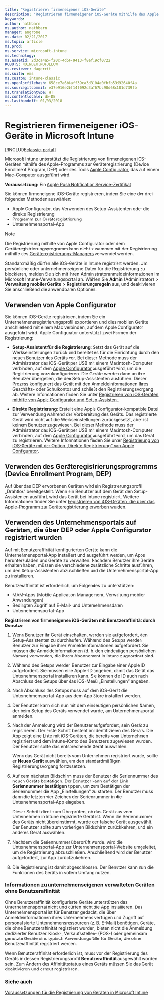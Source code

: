 ```yaml
---
title: "Registrieren firmeneigener iOS-Geräte"
description: "Registrieren firmeneigener iOS-Geräte mithilfe des Apple Device Enrollment Program (DEP) oder Apple Configurator"
keywords: 
author: nathbarn
ms.author: nathbarn
manager: angrobe
ms.date: 02/21/2017
ms.topic: article
ms.prod: 
ms.service: microsoft-intune
ms.technology: 
ms.assetid: 2d3ca4ab-f20c-4d56-9413-f8ef19cf0722
ROBOTS: NOINDEX,NOFOLLOW
ms.reviewer: dagerrit
ms.suite: ems
ms.custom: intune-classic
ms.openlocfilehash: 658ce7a6b8aff39ca3d3104a0fbfb53d92640f4a
ms.sourcegitcommit: e37e916e2bf14f092d3a767bc90d68c181d739fb
ms.translationtype: HT
ms.contentlocale: de-DE
ms.lasthandoff: 01/03/2018
---
```

# <a name="enroll-corporate-owned-ios-devices-in-microsoft-intune"></a>Registrieren firmeneigener iOS-Geräte in Microsoft Intune

[!INCLUDE[classic-portal](../includes/classic-portal.md)]

Microsoft Intune unterstützt die Registrierung von firmeneigenen iOS-Geräten mithilfe des Apple-Programms zur Geräteregistrierung (Device Enrollment Program, DEP) oder des Tools [Apple Configurator](https://go.microsoft.com/fwlink/?LinkId=518017), das auf einem Mac-Computer ausgeführt wird.

**Voraussetzung:** Ein [Apple Push Notification Service-Zertifikat](set-up-ios-and-mac-management-with-microsoft-intune.md)

Sie können firmeneigene iOS-Geräte registrieren, indem Sie eine der drei folgenden Methoden auswählen:

- Apple Configurator, das Verwenden des Setup-Assistenten oder die direkte Registrierung
- Programm zur Geräteregistrierung
- Unternehmensportal-App

>[!NOTE]
>Die Registrierung mithilfe von Apple Configurator oder dem Geräteregistrierungsprogramm kann nicht zusammen mit der Registrierung mithilfe des [Geräteregistrierungs-Managers](enroll-corporate-owned-devices-with-the-device-enrollment-manager-in-microsoft-intune.md) verwendet werden.

Standardmäßig dürfen alle iOS-Geräte in Intune registriert werden. Um persönliche oder unternehmenseigene Daten für die Registrierung zu blockieren, melden Sie sich mit Ihren Administratoranmeldeinformationen im [Microsoft Intune-Verwaltungsportal](https://manage.microsoft.com) an. Wählen Sie **Admin** (Administrator) > **Verwaltung mobiler Geräte** > **Registrierungsregeln** aus, und deaktivieren Sie anschließend die anwendbaren Optionen.

## <a name="use-apple-configurator"></a>Verwenden von Apple Configurator

Sie können iOS-Geräte registrieren, indem Sie ein Unternehmensregistrierungsprofil exportieren und dies mobilen Geräte anschließend mit einem Mac verbinden, auf dem Apple Configurator ausgeführt wird. Apple Configurator unterstützt zwei Formen der Registrierung:

- **Setup-Assistent für die Registrierung**: Setzt das Gerät auf die Werkseinstellungen zurück und bereitet es für die Einrichtung durch den neuen Benutzer des Geräts vor. Bei dieser Methode muss der Administrator das iOS-Gerät per USB mit einem Macintosh-Computer verbinden, auf dem [Apple Configurator](https://go.microsoft.com/fwlink/?LinkId=518017) ausgeführt wird, um die Registrierung vorzukonfigurieren. Die Geräte werden dann an ihre Benutzer übergeben, die den Setup-Assistenten ausführen. Dieser Prozess konfiguriert das Gerät mit den Anmeldeinformationen Ihres Geschäfts- oder Schulkontos und schließt den Registrierungsvorgang ab. Weitere Informationen finden Sie unter [Registrieren von iOS-Geräten mithilfe von Apple Configurator und Setup-Assistent](ios-setup-assistant-enrollment-in-microsoft-intune.md).

- **Direkte Registrierung**: Erstellt eine Apple Configurator-kompatible Datei zur Verwendung während der Vorbereitung des Geräts. Das registrierte Gerät wird nicht auf die Werkseinstellungen zurückgesetzt, aber ist keinem Benutzer zugewiesen. Bei dieser Methode muss der Administrator das iOS-Gerät per USB mit einem Macintosh-Computer verbinden, auf dem [Apple Configurator](https://go.microsoft.com/fwlink/?LinkId=518017) ausgeführt wird, um das Gerät zu registrieren. Weitere Informationen finden Sie unter [Registrierung von iOS-Geräte mit der Option „Direkte Registrierung“ von Apple Configurator](ios-direct-enrollment-in-microsoft-intune.md).

## <a name="use-the-device-enrollment-program-dep"></a>Verwenden des Geräteregistrierungsprogramms (Device Enrollment Program, DEP)
Auf über das DEP erworbenen Geräten wird ein Registrierungsprofil „Drahtlos“ bereitgestellt. Wenn ein Benutzer auf dem Gerät den Setup-Assistenten ausführt, wird das Gerät bei Intune registriert. Weitere Informationen finden Sie unter [Registrieren von iOS-Geräten, die über das Apple-Programm zur Geräteregistrierung erworben wurden](ios-device-enrollment-program-in-microsoft-intune.md).

## <a name="use-the-company-portal-on-dep-enrolled-or-apple-configurator-enrolled-devices"></a>Verwenden des Unternehmensportals auf Geräten, die über DEP oder Apple Configurator registriert wurden

Auf mit Benutzeraffinität konfigurierten Geräte kann die Unternehmensportal-App installiert und ausgeführt werden, um Apps herunterzuladen und Geräte zu verwalten. Nachdem Benutzer ihre Geräte erhalten haben, müssen sie verschiedene zusätzliche Schritte ausführen, um den Setup-Assistenten abzuschließen und die Unternehmensportal-App zu installieren.

Benutzeraffinität ist erforderlich, um Folgendes zu unterstützen:
  - MAM-Apps (Mobile Application Management, Verwaltung mobiler Anwendungen)
  - Bedingten Zugriff auf E-Mail- und Unternehmensdaten
  - Unternehmensportal-App

**Registrieren von firmeneigenen iOS-Geräten mit Benutzeraffinität durch Benutzer**
1. Wenn Benutzer ihr Gerät einschalten, werden sie aufgefordert, den Setup-Assistenten zu durchlaufen. Während des Setups werden Benutzer zur Eingabe ihrer Anmeldeinformationen aufgefordert. Sie müssen die Anmeldeinformationen (d. h. den eindeutigen persönlichen Namen) verwenden, die ihrem Abonnement in Intune zugeordnet sind.

2. Während des Setups werden Benutzer zur Eingabe einer Apple ID aufgefordert. Sie müssen eine Apple-ID angeben, damit das Gerät das Unternehmensportal installieren kann. Sie können die ID auch nach Abschluss des Setups über das iOS-Menü „Einstellungen“ angeben.

3. Nach Abschluss des Setups muss auf dem iOS-Gerät die Unternehmensportal-App aus dem App Store installiert werden.

4. Der Benutzer kann sich nun mit dem eindeutigen persönlichen Namen, der beim Setup des Geräts verwendet wurde, am Unternehmensportal anmelden.

5. Nach der Anmeldung wird der Benutzer aufgefordert, sein Gerät zu registrieren. Der erste Schritt besteht im Identifizieren des Geräts. Die App zeigt eine Liste mit iOS-Geräten, die bereits vom Unternehmen registriert und dem Intune-Konto des Benutzers zugewiesen wurden. Der Benutzer sollte das entsprechende Gerät auswählen.

   Wenn das Gerät nicht bereits vom Unternehmen registriert wurde, sollte er **Neues Gerät** auswählen, um den standardmäßigen Registrierungsvorgang fortzusetzen.

6. Auf dem nächsten Bildschirm muss der Benutzer die Seriennummer des neuen Geräts bestätigen. Der Benutzer kann auf den Link **Seriennummer bestätigen** tippen, um zum Bestätigen der Seriennummer die App „Einstellungen“ zu starten. Der Benutzer muss dann die letzten vier Zeichen der Seriennummer in die Unternehmensportal-App eingeben.

   Dieser Schritt dient zum Überprüfen, ob das Gerät das vom Unternehmen in Intune registrierte Gerät ist. Wenn die Seriennummer des Geräts nicht übereinstimmt, wurde der falsche Gerät ausgewählt. Der Benutzer sollte zum vorherigen Bildschirm zurückkehren, und ein anderes Gerät auswählen.

7. Nachdem die Seriennummer überprüft wurde, wird die Unternehmensportal-App zur Unternehmensportal-Website umgeleitet, um die Registrierung abzuschließen. Anschließend wird der Benutzer aufgefordert, zur App zurückzukehren.

8. Die Registrierung ist damit abgeschlossen. Der Benutzer kann nun die Funktionen des Geräts in vollem Umfang nutzen.

### <a name="about-corporate-owned-managed-devices-with-no-user-affinity"></a>Informationen zu unternehmenseigenen verwalteten Geräten ohne Benutzeraffinität

Ohne Benutzeraffinität konfigurierte Geräte unterstützen das Unternehmensportal nicht und dürfen nicht die App installieren. Das Unternehmensportal ist für Benutzer gedacht, die über Anmeldeinformationen ihres Unternehmens verfügen und Zugriff auf personalisierte Unternehmensressourcen (z. B. E-Mail) benötigen. Geräte, die ohne Benutzeraffinität registriert wurden, bieten nicht die Anmeldung dedizierter Benutzer. Kiosk-, Verkaufsstellen- (POS-) oder gemeinsam genutzte Geräte sind typisch Anwendungsfälle für Geräte, die ohne Benutzeraffinität registriert werden.

Wenn Benutzeraffinität erforderlich ist, muss vor der Registrierung des Geräts in dessen Registrierungsprofil **Benutzeraffinität** ausgewählt worden sein. Zum Ändern des Affinitätsstatus eines Geräts müssen Sie das Gerät deaktivieren und erneut registrieren.



### <a name="see-also"></a>Siehe auch
[Voraussetzungen für die Registrierung von Geräten in Microsoft Intune](prerequisites-for-enrollment.md)
